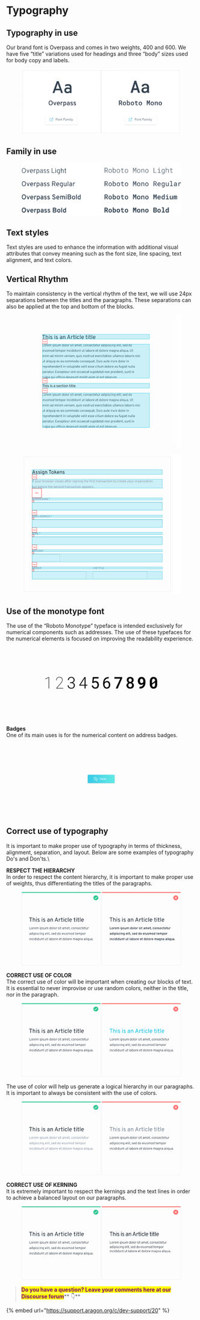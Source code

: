 # Typography

## Typography in use <a href="#typography-in-use" id="typography-in-use"></a>

Our brand font is Overpass and comes in two weights, 400 and 600. We have five “title” variations used for headings and three “body” sizes used for body copy and labels.

<figure><img src="../../../../.gitbook/assets/Schermata 2022-08-30 alle 09.32.11.png" alt=""><figcaption></figcaption></figure>

## Family in use <a href="#family-in-use" id="family-in-use"></a>

<figure><img src="../../../../.gitbook/assets/family-in-use.svg" alt=""><figcaption></figcaption></figure>

## Text styles <a href="#text-styles" id="text-styles"></a>

Text styles are used to enhance the information with additional visual attributes that convey meaning such as the font size, line spacing, text alignment, and text colors.

## Vertical Rhythm <a href="#vertical-rhythm" id="vertical-rhythm"></a>

To maintain consistency in the vertical rhythm of the text, we will use 24px separations between the titles and the paragraphs. These separations can also be applied at the top and bottom of the blocks.

<figure><img src="../../../../.gitbook/assets/vertical-text-1.svg" alt=""><figcaption></figcaption></figure>

<figure><img src="../../../../.gitbook/assets/vertical-texts-2.svg" alt=""><figcaption></figcaption></figure>

## Use of the monotype font <a href="#use-of-the-monotype-font" id="use-of-the-monotype-font"></a>

The use of the “Roboto Monotype” typeface is intended exclusively for numerical components such as addresses. The use of these typefaces for the numerical elements is focused on improving the readability experience.

<figure><img src="../../../../.gitbook/assets/monotype.svg" alt=""><figcaption></figcaption></figure>

**Badges**\
One of its main uses is for the numerical content on address badges.

<figure><img src="../../../../.gitbook/assets/branded.svg" alt=""><figcaption></figcaption></figure>

## Correct use of typography <a href="#correct-use-of-typography" id="correct-use-of-typography"></a>

It is important to make proper use of typography in terms of thickness, alignment, separation, and layout. Below are some examples of typography Do's and Don'ts.\


**RESPECT THE HIERARCHY**\
In order to respect the content hierarchy, it is important to make proper use of weights, thus differentiating the titles of the paragraphs.

<figure><img src="../../../../.gitbook/assets/correct-typo-1.svg" alt=""><figcaption></figcaption></figure>

**CORRECT USE OF COLOR**\
The correct use of color will be important when creating our blocks of text. It is essential to never improvise or use random colors, neither in the title, nor in the paragraph.

<figure><img src="../../../../.gitbook/assets/correct-typo-2.svg" alt=""><figcaption></figcaption></figure>

The use of color will help us generate a logical hierarchy in our paragraphs. It is important to always be consistent with the use of colors.

<figure><img src="../../../../.gitbook/assets/correct-typo-3.svg" alt=""><figcaption></figcaption></figure>

**CORRECT USE OF KERNING**\
It is extremely important to respect the kernings and the text lines in order to achieve a balanced layout on our paragraphs.

<figure><img src="../../../../.gitbook/assets/correct-typo-4.svg" alt=""><figcaption></figcaption></figure>



> <mark style="color:purple;">**Do you have a question? Leave your comments here at our Discourse forum**</mark>** 👇**

{% embed url="https://support.aragon.org/c/dev-support/20" %}
